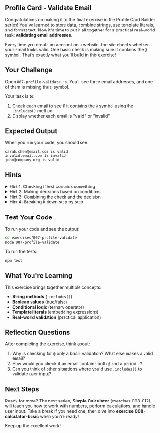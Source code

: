 ## Profile Card - Validate Email

Congratulations on making it to the final exercise in the Profile Card Builder series! You've learned to store data, combine strings, use template literals, and format text. Now it's time to put it all together for a practical real-world task: **validating email addresses**.

Every time you create an account on a website, the site checks whether your email looks valid. One basic check is making sure it contains the `@` symbol. That's exactly what you'll build in this exercise!

## Your Challenge

Open `007-profile-validate.js`. You'll see three email addresses, and one of them is missing the `@` symbol.

Your task is to:
1. Check each email to see if it contains the `@` symbol using the `.includes()` method
2. Display whether each email is "valid" or "invalid"

## Expected Output

When you run your code, you should see:
```
sarah.chen@email.com is valid
invalid.email.com is invalid
john@company.org is valid
```

## Hints

<details>
<summary>Hint 1: Checking if text contains something</summary>

You need to find out if each email address contains a specific character (the @ symbol). Strings have a built-in ability to search for text within themselves. What would you call a method that checks whether a string "includes" or "contains" another piece of text? This method returns a yes/no answer (true or false).

</details>

<details>
<summary>Hint 2: Making decisions based on conditions</summary>

Once you know whether an email contains the @ symbol (true or false), you need to choose between two words: "valid" or "invalid". JavaScript has a compact way to make this kind of either/or decision. It uses a question mark and colon to ask "if this condition is true, use this value, otherwise use that value." Think of it as a shorthand for an if-else statement.

</details>

<details>
<summary>Hint 3: Combining the check and the decision</summary>

You can do the checking and deciding in one expression. Think about how you might embed both the test (does it contain @?) and the decision (valid or invalid?) right inside your template literal. This keeps your code concise and readable.

</details>

<details>
<summary>Hint 4: Breaking it down step by step</summary>

If combining everything feels overwhelming, break it into steps:
1. First, check if the email contains the @ symbol and store the result (true/false)
2. Then, use that result to decide between "valid" and "invalid"
3. Finally, display the email and its status together

Once this works, you might see how to combine the steps!

</details>

## Test Your Code

To run your code and see the output:
```bash
cd exercises/007-profile-validate
node 007-profile-validate
```

To run the tests:
```bash
npm test
```

## What You're Learning

This exercise brings together multiple concepts:
- **String methods** (`.includes()`)
- **Boolean values** (true/false)
- **Conditional logic** (ternary operator)
- **Template literals** (embedding expressions)
- **Real-world validation** (practical application)

## Reflection Questions

After completing the exercise, think about:
1. Why is checking for `@` only a *basic* validation? What else makes a valid email?
2. How would you check if an email contains both `@` and a period `.`?
3. Can you think of other situations where you'd use `.includes()` to validate user input?

## Next Steps

Ready for more? The next series, **Simple Calculator** (exercises 008-012), will teach you how to work with numbers, perform calculations, and handle user input. Take a break if you need one, then dive into **exercise 008-calculator-basic** when you're ready!

Keep up the excellent work!

